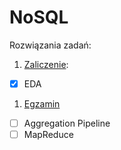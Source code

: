 # NoSQL

Rozwiązania zadań:

1. [Zaliczenie](https://github.com/Gosiamek/NoSQL/blob/master/Zaliczenie.md):
 - [X] EDA
1. [Egzamin]()
 - [ ] Aggregation Pipeline
 - [ ] MapReduce
